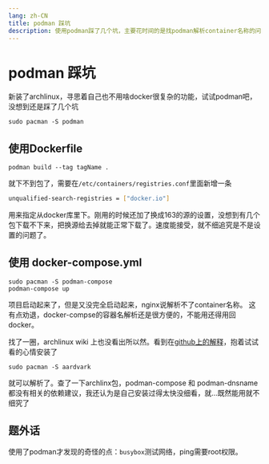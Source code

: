 ```yaml
---
lang: zh-CN
title: podman 踩坑
description: 使用podman踩了几个坑，主要花时间的是找podman解析container名称的问题
---
```


# podman 踩坑

新装了archlinux，寻思着自己也不用啥docker很复杂的功能，试试podman吧，没想到还是踩了几个坑

```shell
sudo pacman -S podman
```

## 使用Dockerfile

```shell
podman build --tag tagName .
```

就下不到包了，需要在`/etc/containers/registries.conf`里面新增一条

```bash
unqualified-search-registries = ["docker.io"]
```

用来指定从docker库里下。刚用的时候还加了换成163的源的设置，没想到有几个包下载不下来，把换源给去掉就能正常下载了。速度能接受，就不细追究是不是设置的问题了。

## 使用 docker-compose.yml

```shell
sudo pacman -S podman-compose
podman-compose up
```

项目启动起来了，但是又没完全启动起来，nginx说解析不了container名称。
这有点劝退，docker-compse的容器名解析还是很方便的，不能用还得用回docker。

找了一圈，archlinux wiki 上也没看出所以然。看到在[github上的解释](https://github.com/containers/podman-compose/issues/531#issuecomment-1199824070)，抱着试试看的心情安装了

```shell
sudo pacman -S aardvark
```

就可以解析了。查了一下archlinx包，podman-compose 和 podman-dnsname 都没有相关的依赖建议，我还认为是自己安装过得太快没细看，就…既然能用就不细究了

## 题外话

使用了podman才发现的奇怪的点：`busybox`测试网络，ping需要root权限。